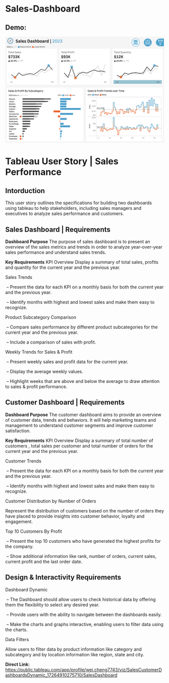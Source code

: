 # Sales-Dashboard

## Demo:

![Image Alt](https://github.com/chengwei0815/Sales-Dashboard/blob/main/demo-1.png?raw=true)
# Tableau User Story | Sales Performance

## Intorduction
This user story outlines the specifications for building two dashboards using tableau to help stakeholders, including sales managers and executives to analyze sales performance and customers. 

## Sales Dashboard | Requirements
**Dashboard Purpose**
The purpose of sales dashboard is to present an overview of the sales metrics and trends in order to analyze year-over-year sales performance and understand sales trends.

**Key Requirements**
KPI Overview
Display a summary of total sales, profits and quantity for the current year and the previous year.

Sales Trends

 – Present the data for each KPI on a monthly basis for both the current year and the previous year.
 
 – Identify months with highest and lowest sales and make them easy to recognize.
 
Product Subcategory Comparison

 – Compare sales performance by different product subcategories for the current year and the previous year.
 
 – Include a comparison of sales with profit.
 
Weekly Trends for Sales & Profit

 – Present weekly sales and profit data for the current year.
 
 – Display the average weekly values.
 
 – Highlight weeks that are above and below the average to draw attention to sales & profit performance.


## Customer Dashboard | Requirements
**Dashboard Purpose**
The customer dashboard aims to provide an overview of customer data, trends and behaviors. It will help marketing teams and management to understand customer segments and improve customer satisfaction.

**Key Requirements**
KPI Overview
Display a summary of total number of customers , total sales per customer and total number of orders for the current year and the previous year.

Customer Trends

 – Present the data for each KPI on a monthly basis for both the current year and the previous year.
 
 – Identify months with highest and lowest sales and make them easy to recognize.
 
Customer Distribution by Number of Orders

Represent the distribution of customers based on the number of orders they have placed to provide insights into customer behavior, loyalty and engagement.

Top 10 Customers By Profit

 – Present the top 10 customers who have generated the highest profits for the company.
 
 – Show additional information like rank, number of orders, current sales, current profit and the last order date.

## Design & Interactivity Requirements
Dashboard Dynamic

 – The Dashboard should allow users to check historical data by offering them the flexibility to select any desired year.
 
 – Provide users with the ability to navigate between the dashboards easily.
 
 – Make the charts and graphs interactive, enabling users to filter data using the charts.
 
Data Filters

Allow users to filter data by product information like category and subcategory and by location information like region, state and city.

**Direct Link:**
https://public.tableau.com/app/profile/wei.cheng7743/viz/SalesCustomerDashboardsDynamic_17264910275710/SalesDashboard
